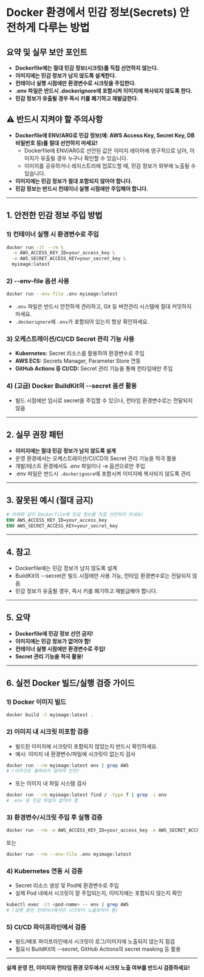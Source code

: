 # Docker 환경에서 민감 정보(Secrets) 안전하게 다루는 방법

## 요약 및 실무 보안 포인트

- **Dockerfile에는 절대 민감 정보(시크릿)를 직접 선언하지 않는다.**
- **이미지에는 민감 정보가 남지 않도록 설계한다.**
- **컨테이너 실행 시점에만 환경변수로 시크릿을 주입한다.**
- **.env 파일은 반드시 .dockerignore에 포함시켜 이미지에 복사되지 않도록 한다.**
- **민감 정보가 유출될 경우 즉시 키를 폐기하고 재발급한다.**

## ⚠️ 반드시 지켜야 할 주의사항

- **Dockerfile에 ENV/ARG로 민감 정보(예: AWS Access Key, Secret Key, DB 비밀번호 등)를 절대 선언하지 마세요!**
  - Dockerfile에 ENV/ARG로 선언된 값은 이미지 레이어에 영구적으로 남아, 이미지가 유출될 경우 누구나 확인할 수 있습니다.
  - 이미지를 공유하거나 레지스트리에 업로드할 때, 민감 정보가 외부에 노출될 수 있습니다.
- **이미지에는 민감 정보가 절대 포함되지 않아야 합니다.**
- **민감 정보는 반드시 컨테이너 실행 시점에만 주입해야 합니다.**

---

## 1. 안전한 민감 정보 주입 방법

### 1) 컨테이너 실행 시 환경변수로 주입

```bash
docker run -it --rm \
  -e AWS_ACCESS_KEY_ID=your_access_key \
  -e AWS_SECRET_ACCESS_KEY=your_secret_key \
  myimage:latest
```

### 2) --env-file 옵션 사용

```bash
docker run --env-file .env myimage:latest
```

- `.env` 파일은 반드시 안전하게 관리하고, Git 등 버전관리 시스템에 절대 커밋하지 마세요.
- `.dockerignore`에 `.env`가 포함되어 있는지 항상 확인하세요.

### 3) 오케스트레이션/CI/CD Secret 관리 기능 사용

- **Kubernetes:** Secret 리소스를 활용하여 환경변수로 주입
- **AWS ECS:** Secrets Manager, Parameter Store 연동
- **GitHub Actions 등 CI/CD:** Secret 관리 기능을 통해 런타임에만 주입

### 4) (고급) Docker BuildKit의 --secret 옵션 활용

- 빌드 시점에만 임시로 secret을 주입할 수 있으나, 런타임 환경변수로는 전달되지 않음

---

## 2. 실무 권장 패턴

- **이미지에는 절대 민감 정보가 남지 않도록 설계**
- 운영 환경에서는 오케스트레이션/CI/CD의 Secret 관리 기능을 적극 활용
- 개발/테스트 환경에서도 .env 파일이나 -e 옵션으로만 주입
- .env 파일은 반드시 `.dockerignore`에 포함시켜 이미지에 복사되지 않도록 관리

---

## 3. 잘못된 예시 (절대 금지)

```dockerfile
# 아래와 같이 Dockerfile에 민감 정보를 직접 선언하지 마세요!
ENV AWS_ACCESS_KEY_ID=your_access_key
ENV AWS_SECRET_ACCESS_KEY=your_secret_key
```

---

## 4. 참고

- Dockerfile에는 민감 정보가 남지 않도록 설계
- BuildKit의 --secret은 빌드 시점에만 사용 가능, 런타임 환경변수로는 전달되지 않음
- 민감 정보가 유출될 경우, 즉시 키를 폐기하고 재발급해야 합니다.

---

## 5. 요약

- **Dockerfile에 민감 정보 선언 금지!**
- **이미지에는 민감 정보가 없어야 함!**
- **컨테이너 실행 시점에만 환경변수로 주입!**
- **Secret 관리 기능을 적극 활용!**

---

## 6. 실전 Docker 빌드/실행 검증 가이드

### 1) Docker 이미지 빌드

```bash
docker build -t myimage:latest .
```

### 2) 이미지 내 시크릿 미포함 검증

- 빌드된 이미지에 시크릿이 포함되지 않았는지 반드시 확인하세요.
- 예시: 이미지 내 환경변수/파일에 시크릿이 없는지 검사

```bash
docker run --rm myimage:latest env | grep AWS
# (아무것도 출력되지 않아야 안전)
```

- 또는 이미지 내 파일 시스템 검사

```bash
docker run --rm myimage:latest find / -type f | grep -i env
# .env 등 민감 파일이 없어야 함
```

### 3) 환경변수/시크릿 주입 후 실행 검증

```bash
docker run --rm -e AWS_ACCESS_KEY_ID=your_access_key -e AWS_SECRET_ACCESS_KEY=your_secret_key myimage:latest
```

또는

```bash
docker run --rm --env-file .env myimage:latest
```

### 4) Kubernetes 연동 시 검증

- Secret 리소스 생성 및 Pod에 환경변수로 주입
- 실제 Pod 내에서 시크릿이 잘 주입되는지, 이미지에는 포함되지 않는지 확인

```bash
kubectl exec -it <pod-name> -- env | grep AWS
# (실행 중인 컨테이너에서만 시크릿이 노출되어야 함)
```

### 5) CI/CD 파이프라인에서 검증

- 빌드/배포 파이프라인에서 시크릿이 로그/이미지에 노출되지 않는지 점검
- 필요시 BuildKit의 --secret, GitHub Actions의 secret masking 등 활용

---

**실제 운영 전, 이미지와 런타임 환경 모두에서 시크릿 노출 여부를 반드시 검증하세요!**
